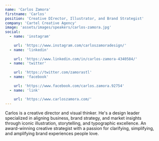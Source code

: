 ```yaml
---
name: 'Carlos Zamora'
firstname: 'Carlos'
position: 'Creative DIrector, Illustrator, and Brand Strategist'
company: 'Cartel Creative Agency'
image: 'assets/images/speakers/carlos-zamora.jpg'
social:
  - name: 'instagram'
    
    url: 'https://www.instagram.com/carloszamoradesign/'
  - name: 'linkedin'
    
    url: 'https://www.linkedin.com/in/carlos-zamora-4340584/'
  - name: 'twitter'
    
    url: 'https://twitter.com/zamorastl'
  - name: 'facebook'
    
    url: 'https://www.facebook.com/carlos.zamora.92754'
  - name: 'link'
    
    url: 'https://www.carloszamora.com/'
---
```


Carlos is a creative director and visual thinker. He's a design leader specialized in aligning business, brand strategy, and market insights through iconic illustration, storytelling, and typographic excellence. An award-winning creative strategist with a passion for clarifying, simplifying, and amplifying brand experiences people love.
